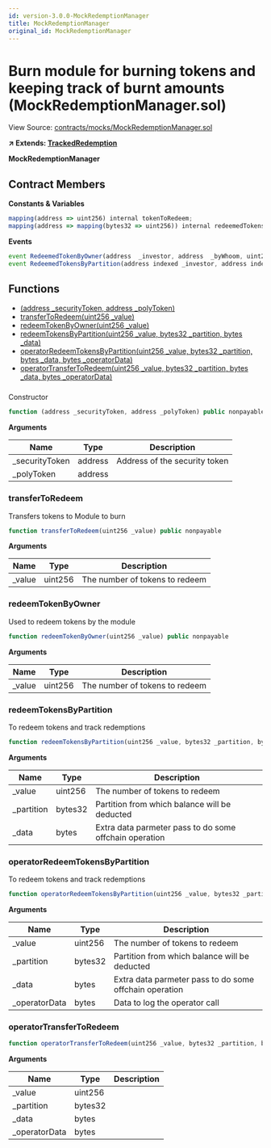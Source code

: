 ```yaml
---
id: version-3.0.0-MockRedemptionManager
title: MockRedemptionManager
original_id: MockRedemptionManager
---
```


# Burn module for burning tokens and keeping track of burnt amounts (MockRedemptionManager.sol)

View Source: [contracts/mocks/MockRedemptionManager.sol](../../../contracts/mocks/MockRedemptionManager.sol)

**↗ Extends: [TrackedRedemption](TrackedRedemption.md)**

**MockRedemptionManager**

## Contract Members
**Constants & Variables**

```js
mapping(address => uint256) internal tokenToRedeem;
mapping(address => mapping(bytes32 => uint256)) internal redeemedTokensByPartition;

```

**Events**

```js
event RedeemedTokenByOwner(address  _investor, address  _byWhoom, uint256  _value);
event RedeemedTokensByPartition(address indexed _investor, address indexed _operator, bytes32  _partition, uint256  _value, bytes  _data, bytes  _operatorData);
```

## Functions

- [(address _securityToken, address _polyToken)](#)
- [transferToRedeem(uint256 _value)](#transfertoredeem)
- [redeemTokenByOwner(uint256 _value)](#redeemtokenbyowner)
- [redeemTokensByPartition(uint256 _value, bytes32 _partition, bytes _data)](#redeemtokensbypartition)
- [operatorRedeemTokensByPartition(uint256 _value, bytes32 _partition, bytes _data, bytes _operatorData)](#operatorredeemtokensbypartition)
- [operatorTransferToRedeem(uint256 _value, bytes32 _partition, bytes _data, bytes _operatorData)](#operatortransfertoredeem)

### 

Constructor

```js
function (address _securityToken, address _polyToken) public nonpayable TrackedRedemption 
```

**Arguments**

| Name        | Type           | Description  |
| ------------- |------------- | -----|
| _securityToken | address | Address of the security token | 
| _polyToken | address |  | 

### transferToRedeem

Transfers tokens to Module to burn

```js
function transferToRedeem(uint256 _value) public nonpayable
```

**Arguments**

| Name        | Type           | Description  |
| ------------- |------------- | -----|
| _value | uint256 | The number of tokens to redeem | 

### redeemTokenByOwner

Used to redeem tokens by the module

```js
function redeemTokenByOwner(uint256 _value) public nonpayable
```

**Arguments**

| Name        | Type           | Description  |
| ------------- |------------- | -----|
| _value | uint256 | The number of tokens to redeem | 

### redeemTokensByPartition

To redeem tokens and track redemptions

```js
function redeemTokensByPartition(uint256 _value, bytes32 _partition, bytes _data) external nonpayable
```

**Arguments**

| Name        | Type           | Description  |
| ------------- |------------- | -----|
| _value | uint256 | The number of tokens to redeem | 
| _partition | bytes32 | Partition from which balance will be deducted | 
| _data | bytes | Extra data parmeter pass to do some offchain operation | 

### operatorRedeemTokensByPartition

To redeem tokens and track redemptions

```js
function operatorRedeemTokensByPartition(uint256 _value, bytes32 _partition, bytes _data, bytes _operatorData) external nonpayable
```

**Arguments**

| Name        | Type           | Description  |
| ------------- |------------- | -----|
| _value | uint256 | The number of tokens to redeem | 
| _partition | bytes32 | Partition from which balance will be deducted | 
| _data | bytes | Extra data parmeter pass to do some offchain operation | 
| _operatorData | bytes | Data to log the operator call | 

### operatorTransferToRedeem

```js
function operatorTransferToRedeem(uint256 _value, bytes32 _partition, bytes _data, bytes _operatorData) external nonpayable
```

**Arguments**

| Name        | Type           | Description  |
| ------------- |------------- | -----|
| _value | uint256 |  | 
| _partition | bytes32 |  | 
| _data | bytes |  | 
| _operatorData | bytes |  | 

